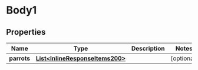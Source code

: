 # Body1

## Properties
Name | Type | Description | Notes
------------ | ------------- | ------------- | -------------
**parrots** | [**List&lt;InlineResponseItems200&gt;**](InlineResponseItems200.md) |  |  [optional]
